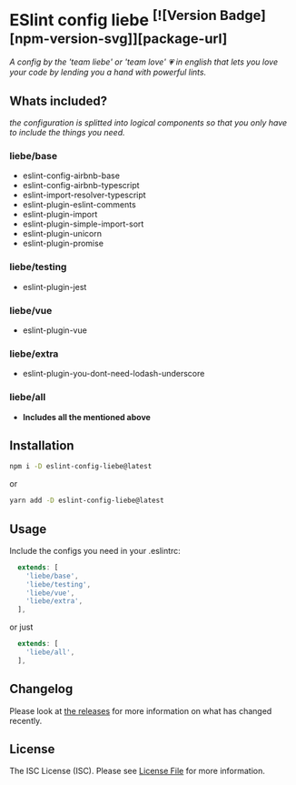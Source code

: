 # ESlint config liebe <sup>[![Version Badge][npm-version-svg]][package-url]</sup>

*A config by the 'team liebe' or 'team love' :heartpulse: in english that lets you love your code by lending you a hand with powerful lints.*

## Whats included?
*the configuration is splitted into logical components so that you only have to include the things you need.*

### liebe/base
- eslint-config-airbnb-base
- eslint-config-airbnb-typescript
- eslint-import-resolver-typescript
- eslint-plugin-eslint-comments
- eslint-plugin-import
- eslint-plugin-simple-import-sort
- eslint-plugin-unicorn
- eslint-plugin-promise

### liebe/testing
- eslint-plugin-jest

### liebe/vue
- eslint-plugin-vue

### liebe/extra
- eslint-plugin-you-dont-need-lodash-underscore

### liebe/all
- **Includes all the mentioned above**

## Installation
```sh
npm i -D eslint-config-liebe@latest
```
or
```sh
yarn add -D eslint-config-liebe@latest
```

## Usage

Include the configs you need in your .eslintrc:
```.eslintrc.js
  extends: [
    'liebe/base',
    'liebe/testing',
    'liebe/vue',
    'liebe/extra',
  ],
```

or just

```.eslintrc.js
  extends: [
    'liebe/all',
  ],
```

## Changelog
Please look at [the releases](https://github.com/Tjark-Kuehl/eslint-config-liebe/releases) for more information on what has changed recently.

## License
The ISC License (ISC). Please see [License File](LICENSE.md) for more information.
